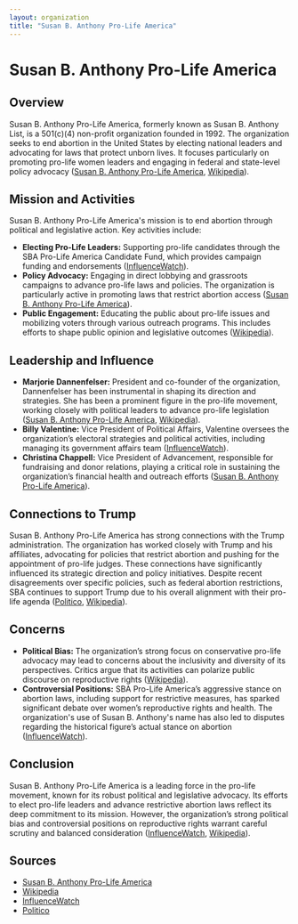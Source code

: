 ```yaml
---
layout: organization
title: "Susan B. Anthony Pro-Life America"
---
```


# Susan B. Anthony Pro-Life America

## Overview
Susan B. Anthony Pro-Life America, formerly known as Susan B. Anthony List, is a 501(c)(4) non-profit organization founded in 1992. The organization seeks to end abortion in the United States by electing national leaders and advocating for laws that protect unborn lives. It focuses particularly on promoting pro-life women leaders and engaging in federal and state-level policy advocacy ([Susan B. Anthony Pro-Life America](https://sbaprolife.org), [Wikipedia](https://en.wikipedia.org/wiki/Susan_B._Anthony_Pro-Life_America)).

## Mission and Activities
Susan B. Anthony Pro-Life America's mission is to end abortion through political and legislative action. Key activities include:
- **Electing Pro-Life Leaders:** Supporting pro-life candidates through the SBA Pro-Life America Candidate Fund, which provides campaign funding and endorsements ([InfluenceWatch](https://www.influencewatch.org)).
- **Policy Advocacy:** Engaging in direct lobbying and grassroots campaigns to advance pro-life laws and policies. The organization is particularly active in promoting laws that restrict abortion access ([Susan B. Anthony Pro-Life America](https://sbaprolife.org)).
- **Public Engagement:** Educating the public about pro-life issues and mobilizing voters through various outreach programs. This includes efforts to shape public opinion and legislative outcomes ([Wikipedia](https://en.wikipedia.org/wiki/Susan_B._Anthony_Pro-Life_America)).

## Leadership and Influence
- **Marjorie Dannenfelser:** President and co-founder of the organization, Dannenfelser has been instrumental in shaping its direction and strategies. She has been a prominent figure in the pro-life movement, working closely with political leaders to advance pro-life legislation ([Susan B. Anthony Pro-Life America](https://sbaprolife.org), [Wikipedia](https://en.wikipedia.org/wiki/Susan_B._Anthony_Pro-Life_America)).
- **Billy Valentine:** Vice President of Political Affairs, Valentine oversees the organization’s electoral strategies and political activities, including managing its government affairs team ([InfluenceWatch](https://www.influencewatch.org)).
- **Christina Chappell:** Vice President of Advancement, responsible for fundraising and donor relations, playing a critical role in sustaining the organization’s financial health and outreach efforts ([Susan B. Anthony Pro-Life America](https://sbaprolife.org)).

## Connections to Trump
Susan B. Anthony Pro-Life America has strong connections with the Trump administration. The organization has worked closely with Trump and his affiliates, advocating for policies that restrict abortion and pushing for the appointment of pro-life judges. These connections have significantly influenced its strategic direction and policy initiatives. Despite recent disagreements over specific policies, such as federal abortion restrictions, SBA continues to support Trump due to his overall alignment with their pro-life agenda ([Politico](https://www.politico.com), [Wikipedia](https://en.wikipedia.org/wiki/Susan_B._Anthony_Pro-Life_America)).

## Concerns
- **Political Bias:** The organization’s strong focus on conservative pro-life advocacy may lead to concerns about the inclusivity and diversity of its perspectives. Critics argue that its activities can polarize public discourse on reproductive rights ([Wikipedia](https://en.wikipedia.org/wiki/Susan_B._Anthony_Pro-Life_America)).
- **Controversial Positions:** SBA Pro-Life America’s aggressive stance on abortion laws, including support for restrictive measures, has sparked significant debate over women’s reproductive rights and health. The organization's use of Susan B. Anthony's name has also led to disputes regarding the historical figure’s actual stance on abortion ([InfluenceWatch](https://www.influencewatch.org)).

## Conclusion
Susan B. Anthony Pro-Life America is a leading force in the pro-life movement, known for its robust political and legislative advocacy. Its efforts to elect pro-life leaders and advance restrictive abortion laws reflect its deep commitment to its mission. However, the organization’s strong political bias and controversial positions on reproductive rights warrant careful scrutiny and balanced consideration ([InfluenceWatch](https://www.influencewatch.org), [Wikipedia](https://en.wikipedia.org/wiki/Susan_B._Anthony_Pro-Life_America)).

## Sources
- [Susan B. Anthony Pro-Life America](https://sbaprolife.org)
- [Wikipedia](https://en.wikipedia.org/wiki/Susan_B._Anthony_Pro-Life_America)
- [InfluenceWatch](https://www.influencewatch.org)
- [Politico](https://www.politico.com)
